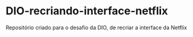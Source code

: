 # DIO-recriando-interface-netflix
Repositório criado para o desafio da DIO, de recriar a interface da Netflix
